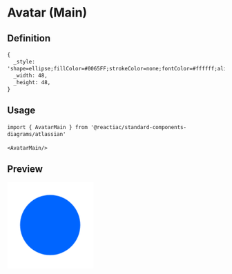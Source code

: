 # Avatar (Main)

## Definition

```
{
  _style: 'shape=ellipse;fillColor=#0065FF;strokeColor=none;fontColor=#ffffff;align=center;verticalAlign=middle;whiteSpace=wrap;fontSize=25;fontStyle=1;html=1;sketch=0;',
  _width: 48,
  _height: 48,
}
```

## Usage

```
import { AvatarMain } from '@reactiac/standard-components-diagrams/atlassian'

<AvatarMain/>
```

## Preview

<img src="./avatar-main.png" width="200"/>
